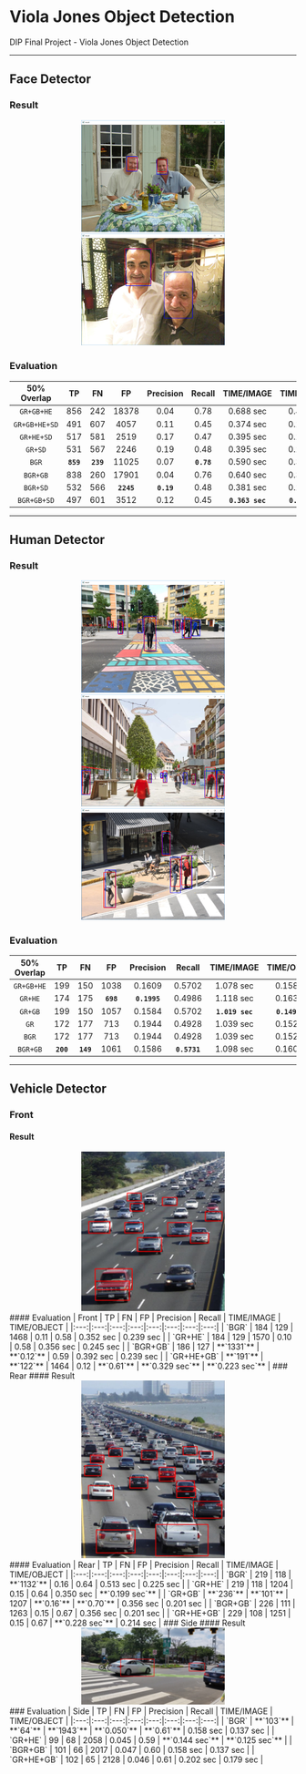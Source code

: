 # Viola Jones Object Detection
DIP Final Project - Viola Jones Object Detection  

---
## Face Detector  
### Result
<center><img src="/Result/face_result_1.bmp" width="50%" height="50%"></center>  
<center><img src="/Result/face_result_2.bmp" width="50%" height="50%"></center>  

### Evaluation  
| 50% Overlap | TP | FN | FP | Precision | Recall | TIME/IMAGE | TIME/OBJECT |
|:---:|:---:|:---:|:---:|:---:|:---:|:---:|:---:|
| `GR+GB+HE` | 856 | 242 | 18378 | 0.04 | 0.78 | 0.688 sec | 0.404 sec |  
| `GR+GB+HE+SD` | 491 | 607 | 4057 | 0.11 | 0.45 | 0.374 sec | 0.219 sec |
| `GR+HE+SD` | 517 | 581 | 2519 | 0.17 | 0.47 | 0.395 sec | 0.232 sec |
| `GR+SD` | 531 | 567 | 2246 | 0.19 | 0.48 | 0.395 sec | 0.232 sec |
| `BGR` | **`859`** | **`239`** | 11025 | 0.07 | **`0.78`** | 0.590 sec | 0.347 sec |
| `BGR+GB` | 838 | 260 | 17901 | 0.04 | 0.76 | 0.640 sec | 0.376 sec |  
| `BGR+SD` | 532 | 566 | **`2245`** | **`0.19`** | 0.48 | 0.381 sec | 0.224 sec |  
| `BGR+GB+SD` | 497 | 601 | 3512 | 0.12 | 0.45 | **`0.363 sec`** | **`0.213 sec`** |  

---
## Human Detector  
### Result  
  <center><img src="/Result/human_result_1.bmp" width="50%" height="50%"></center>  
  <center><img src="/Result/human_result_2.bmp" width="50%" height="50%"></center>  
  <center><img src="/Result/human_result_3.bmp" width="50%" height="50%"></center>  

### Evaluation  
| 50% Overlap | TP | FN | FP | Precision | Recall | TIME/IMAGE | TIME/OBJECT |
|:---:|:---:|:---:|:---:|:---:|:---:|:---:|:---:|
| `GR+GB+HE` | 199 | 150 | 1038 | 0.1609 | 0.5702 | 1.078 sec | 0.158 sec |  
| `GR+HE` | 174 | 175 | **`698`** | **`0.1995`** | 0.4986 | 1.118 sec | 0.163 sec |
| `GR+GB` | 199 | 150 | 1057 | 0.1584 | 0.5702 | **`1.019 sec`** | **`0.149 sec`** |
| `GR` | 172 | 177 | 713 | 0.1944 | 0.4928 | 1.039 sec | 0.152 sec |
| `BGR` | 172 | 177 | 713 | 0.1944 | 0.4928 | 1.039 sec | 0.152 sec |
| `BGR+GB` | **`200`** | **`149`** | 1061 | 0.1586 | **`0.5731`** | 1.098 sec | 0.160 sec |

---
## Vehicle Detector  
### Front  
#### Result  
  <center><img src="/Result/vehicle_result_front.bmp" width="50%" height="50%"></center>  
#### Evaluation  
  | Front | TP | FN | FP | Precision | Recall | TIME/IMAGE | TIME/OBJECT |
  |:---:|:---:|:---:|:---:|:---:|:---:|:---:|:---:|
  | `BGR` | 184 | 129 | 1468 | 0.11 | 0.58 | 0.352 sec | 0.239 sec |
  | `GR+HE` | 184 | 129 | 1570 | 0.10 | 0.58 | 0.356 sec | 0.245 sec |
  | `BGR+GB` | 186 | 127 | **`1331`** | **`0.12`** | 0.59 | 0.392 sec | 0.239 sec |
  | `GR+HE+GB` | **`191`** | **`122`** | 1464 | 0.12 | **`0.61`** | **`0.329 sec`** | **`0.223 sec`** |
### Rear  
#### Result  
  <center><img src="/Result/vehicle_result_rear.bmp" width="50%" height="50%"></center>  
#### Evaluation
  | Rear | TP | FN | FP | Precision | Recall | TIME/IMAGE | TIME/OBJECT |
  |:---:|:---:|:---:|:---:|:---:|:---:|:---:|:---:|
  | `BGR` | 219 | 118 | **`1132`** | 0.16 | 0.64 | 0.513 sec | 0.225 sec |
  | `GR+HE` | 219 | 118 | 1204 | 0.15 | 0.64 | 0.350 sec | **`0.199 sec`** |
  | `GR+GB` | **`236`** | **`101`** | 1207 | **`0.16`** | **`0.70`** | 0.356 sec | 0.201 sec |
  | `BGR+GB` | 226 | 111 | 1263 | 0.15 | 0.67 | 0.356 sec | 0.201 sec |
  | `GR+HE+GB` | 229 | 108 | 1251 | 0.15 | 0.67 | **`0.228 sec`** | 0.214 sec |
### Side
#### Result
  <center><img src="/Result/vehicle_result_side_1.bmp" width="50%" height="50%"></center>  
### Evaluation
| Side | TP | FN | FP | Precision | Recall | TIME/IMAGE | TIME/OBJECT |
|:---:|:---:|:---:|:---:|:---:|:---:|:---:|:---:|
| `BGR` | **`103`** | **`64`** | **`1943`** | **`0.050`** | **`0.61`** | 0.158 sec | 0.137 sec |
| `GR+HE` | 99 | 68 | 2058 | 0.045 | 0.59 | **`0.144 sec`** | **`0.125 sec`** |
| `BGR+GB` | 101 | 66 | 2017 | 0.047 | 0.60 | 0.158 sec | 0.137 sec |
| `GR+HE+GB` | 102 | 65 | 2128 | 0.046 | 0.61 | 0.202 sec | 0.179 sec |
